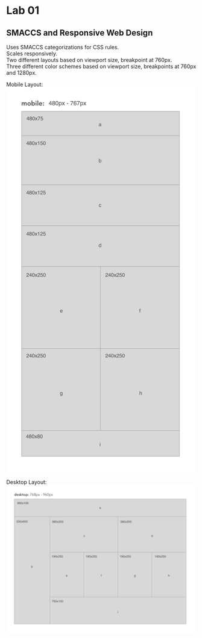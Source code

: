 # Lab 01  
  
## SMACCS and Responsive Web Design  
  
Uses SMACCS categorizations for CSS rules.  
Scales responsively.  
Two different layouts based on viewport size, breakpoint at 760px.  
Three different color schemes based on viewport size, breakpoints at 760px and 1280px.  
  
<!-- image embedding code found here: https://github.com/jgm/pandoc/issues/2554 -->
Mobile Layout:  
<img src="https://github.com/MSpake/lab-01/blob/master/assets/mobile-view.png" width="500">
  

Desktop Layout:  
<img src="https://github.com/MSpake/lab-01/blob/master/assets/desktop-view.png" width="800">

